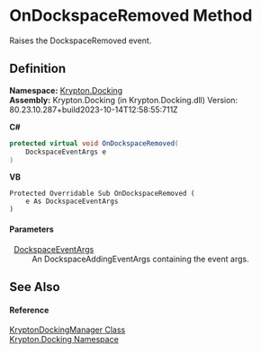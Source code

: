 # OnDockspaceRemoved Method


Raises the DockspaceRemoved event.



## Definition
**Namespace:** <a href="98399376-cf41-9454-4b4d-4fab2ca20bc7.md">Krypton.Docking</a>  
**Assembly:** Krypton.Docking (in Krypton.Docking.dll) Version: 80.23.10.287+build2023-10-14T12:58:55:711Z

**C#**
``` C#
protected virtual void OnDockspaceRemoved(
	DockspaceEventArgs e
)
```
**VB**
``` VB
Protected Overridable Sub OnDockspaceRemoved ( 
	e As DockspaceEventArgs
)
```



#### Parameters
<dl><dt>  <a href="6c7810f1-405e-26a5-3628-439bc3cadde7.md">DockspaceEventArgs</a></dt><dd>An DockspaceAddingEventArgs containing the event args.</dd></dl>

## See Also


#### Reference
<a href="6c9c237d-95cb-a4ce-72c6-cd7684d3287e.md">KryptonDockingManager Class</a>  
<a href="98399376-cf41-9454-4b4d-4fab2ca20bc7.md">Krypton.Docking Namespace</a>  
